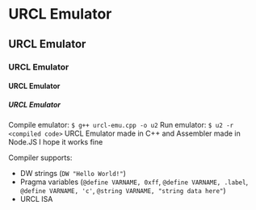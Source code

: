 # URCL Emulator
## URCL Emulator
### URCL Emulator
#### URCL Emulator
##### URCL Emulator
Compile emulator:
`$ g++ urcl-emu.cpp -o u2`
Run emulator:
`$ u2 -r <compiled code>`
URCL Emulator made in C++ and Assembler made in Node.JS
I hope it works fine

Compiler supports:
- DW strings (`DW "Hello World!"`)
- Pragma variables (`@define VARNAME, 0xff`, `@define VARNAME, .label`, `@define VARNAME, 'c'`, `@string VARNAME, "string data here"`)
- URCL ISA
